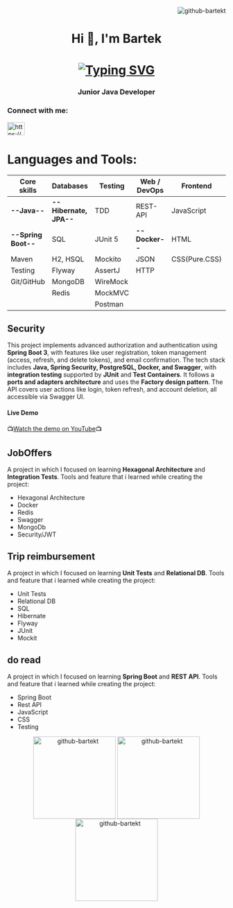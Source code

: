 <p align="right"> <img src="https://komarev.com/ghpvc/?username=github-bartekt&label=Profile%20views&color=0e75b6&style=flat" alt="github-bartekt" /> </p>

<h1 align="center">Hi 👋, I'm Bartek</h1>

<h1 align="center">
<a href="https://git.io/typing-svg"><img src="http://readme-typing-svg.herokuapp.com?font=Fira+Code&pause=1000&color=FF1313&random=false&width=435&lines=I'm+open+to+work.;I'm+into+hexagonal+architecure+%E2%AC%A1" alt="Typing SVG" /></a>
</h1>

<h3 align="center">Junior Java Developer</h3>

<h3 align="left">Connect with me:</h3>
<p align="left">
<a href="https://linkedin.com/in/https://www.linkedin.com/in/bartlomiejtucholski/" target="blank"><img align="center" src="https://raw.githubusercontent.com/rahuldkjain/github-profile-readme-generator/master/src/images/icons/Social/linked-in-alt.svg" alt="https://www.linkedin.com/in/bartlomiejtucholski/" height="30" width="40" /></a>
</p>

# Languages and Tools:
| **Core skills**       | **Databases**           | **Testing**  |**Web / DevOps** |**Frontend**  |**Clean Code**|**Others**    |
|-----------------------|-------------------------|--------------|-----------------|--------------|--------------|--------------|
| **--Java--**          | **--Hibernate, JPA--**  | TDD          |REST-API         |JavaScript|**--Hexagonal architecture--**|Agile         |
| **--Spring Boot--**   | SQL                     | JUnit 5      |**--Docker--**   |HTML          |Design Patterns|Kanban       |
| Maven                 | H2, HSQL                | Mockito      |JSON             |CSS(Pure.CSS) |SOLID          |Trello       |
| Testing               | Flyway                  | AssertJ      |HTTP             |              |FIRST          |
| Git/GitHub            | MongoDB                 | WireMock     |                 |              |               |
|                       | Redis                   | MockMVC      |                 |              |               |
|                       |                         | Postman      |

## Security
This project implements advanced authorization and authentication using **Spring Boot 3**, with features like user registration, token management (access, refresh, and delete tokens), and email confirmation. The tech stack includes **Java, Spring Security, PostgreSQL, Docker, and Swagger**, with **integration testing** supported by **JUnit** and **Test Containers**. It follows a **ports and adapters architecture** and uses the **Factory design pattern**. The API covers user actions like login, token refresh, and account deletion, all accessible via Swagger UI.

#### Live Demo
📺[Watch the demo on YouTube](https://youtu.be/ogg2mYtxsVE)📺
  
## JobOffers
A project in which I focused on learning **Hexagonal Architecture** and **Integration Tests**.
Tools and feature that i learned while creating the project: 
- Hexagonal Architecture
- Docker
- Redis
- Swagger
- MongoDb
- Security/JWT

## Trip reimbursement
A project in which I focused on learning **Unit Tests** and **Relational DB**.
Tools and feature that i learned while creating the project: 
- Unit Tests
- Relational DB
- SQL
- Hibernate
- Flyway
- JUnit
- Mockit

## do read
A project in which I focused on learning **Spring Boot** and **REST API**.
Tools and feature that i learned while creating the project: 
- Spring Boot
- Rest API
- JavaScript
- CSS
- Testing
  
<div align=center>
  <img height=190 align="center" src="https://github-readme-stats.vercel.app/api/top-langs?username=github-bartekt&show_icons=true&locale=en&layout=compact" alt="github-bartekt" />
  <img height=190 align="center" src="https://github-readme-streak-stats.herokuapp.com/?user=github-bartekt&" alt="github-bartekt" />
  <br/>
  <img height=190 align="center" src="https://github-readme-stats.vercel.app/api?username=github-bartekt&show_icons=true&locale=en" alt="github-bartekt" />
  
</div>


<!--
**GitHub-BartekT/GitHub-BartekT** is a ✨ _special_ ✨ repository because its `README.md` (this file) appears on your GitHub profile.

Here are some ideas to get you started:

- 🔭 I’m currently working on ...
- 🌱 I’m currently learning ...
- 👯 I’m looking to collaborate on ...
- 🤔 I’m looking for help with ...
- 💬 Ask me about ...
- 📫 How to reach me: ...
- 😄 Pronouns: ...
- ⚡ Fun fact: ...
-->
